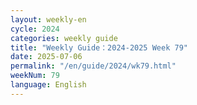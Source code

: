 ```yaml
---
layout: weekly-en
cycle: 2024
categories: weekly guide
title: "Weekly Guide：2024-2025 Week 79"
date: 2025-07-06
permalink: "/en/guide/2024/wk79.html"
weekNum: 79
language: English
---
```

